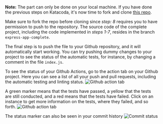**Note:** The part can only be done on your local machine. If you have done the previous steps on Katacoda, it's now time to fork and clone [this repo](https://github.com/nwessman/katacoda-scenarios/tree/express-app-complete).

Make sure to fork the repo before cloning since *step: 8* requires you to have permission to push to the repository. The source code of the complete project, including the code implemented in *steps 1-7*, resides in the branch `express-app-complete`.

The final step is to push the file to your Github repository, and it will automatically start working. You can try pushing dummy changes to your project to see the status of the automatic tests, for instance, by changing a comment in the file `index.js`.

To see the status of your Github Actions, go to the action tab on your Github project. Here you can see a list of all your push and pull requests, including the automatic testing and linting status.
![Github action tab](https://github.com/nwessman/katacoda-scenarios/blob/main/CI/assets/Action-bar.jpg?raw=true)

A green marker means that the tests have passed, a yellow that the tests are still conducted, and a red means that the tests have failed. Click on an instance to get more information on the tests, where they failed, and so forth.
![Github action tab](https://github.com/nwessman/katacoda-scenarios/blob/main/CI/assets/Actions-workflow.jpg?raw=true)

The status marker can also be seen in your commit history
![Commit status](https://github.com/nwessman/katacoda-scenarios/blob/main/CI/assets/Commit-checkbox.jpg?raw=true)
